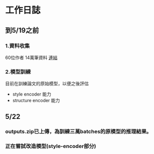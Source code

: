 # 工作日誌
## 到5/19之前
### 1.資料收集
60位作者
14萬筆資料
[連結](https://www.kaggle.com/datasets/cricketlvl1/tradiontional-chinese-handwrite-v1)

### 2.模型訓練
目前在訓練論文的原始模型，以便之後評估
- style encoder 能力
- structure encoder 能力

## 5/22
### outputs.zip已上傳，為訓練三萬batches的原模型的推理結果。
### 正在嘗試改造模型(style-encoder部分)

